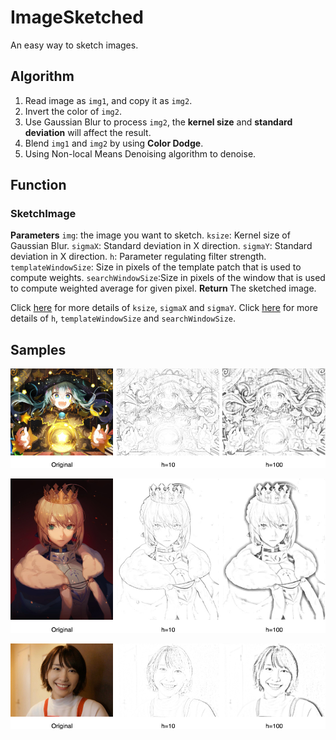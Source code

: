 # ImageSketched
An easy way to sketch images.

## Algorithm

1. Read image as `img1`, and copy it as `img2`.
2. Invert the color of `img2`.
3. Use Gaussian Blur to process `img2`, the **kernel size** and **standard deviation** will affect the result.
4. Blend `img1` and `img2` by using **Color Dodge**.
5. Using Non-local Means Denoising algorithm to denoise.

## Function

### SketchImage
**Parameters**
`img`: the image you want to sketch.
`ksize`: Kernel size of Gaussian Blur.
`sigmaX`: Standard deviation in X direction.
`sigmaY`: Standard deviation in X direction.
`h`: Parameter regulating filter strength.
`templateWindowSize`: Size in pixels of the template patch that is used to compute weights.
`searchWindowSize`:Size in pixels of the window that is used to compute weighted average for given pixel.
**Return**
The sketched image.

Click [here](https://docs.opencv.org/3.1.0/d4/d86/group__imgproc__filter.html#gaabe8c836e97159a9193fb0b11ac52cf1) for more details of `ksize`, `sigmaX` and `sigmaY`.
Click [here](https://docs.opencv.org/3.0-beta/modules/photo/doc/denoising.html) for more details of `h`, `templateWindowSize` and `searchWindowSize`.

## Samples

![](samples/miku.png)

![](samples/saber.png)

![](samples/gakki.png)
